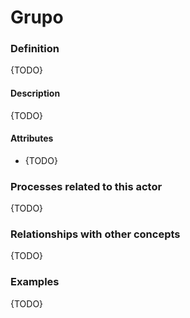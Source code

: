 Grupo
======

### Definition
{TODO}

#### Description
{TODO}

#### Attributes
* {TODO}

### Processes related to this actor
{TODO} 

### Relationships with other concepts
{TODO}

### Examples 
{TODO}
